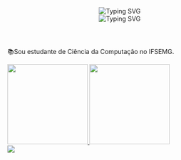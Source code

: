 <body>
  <header>
    <section>
      <img src="https://readme-typing-svg.herokuapp.com?font=Ubuntu&weight=100&duration=2000&pause=00&color=6B9EF2&multiline=true&repeat=false&random=false&width=300&height=55&lines=%F0%9F%91%A9%F0%9F%8F%BE%E2%80%8D%F0%9F%92%BBOl%C3%A1+meu+nome+%C3%A9+Stephanye.;%F0%9F%91%8B%F0%9F%8F%BESeja+bem-vindo!" alt="Typing SVG" />  
    </section>
    <section>
      <img src="https://readme-typing-svg.demolab.com?font=roboto&weight=1&size=30&duration=1&pause=1000000000&color=6B9EF2&multiline=true&repeat=false&random=false&width=200&height=35&lines=Sobre+mim" alt="Typing SVG" />
    </section>
  </header>
  <article>
    <section>
       <p>📚Sou estudante de Ciência da Computação no IFSEMG.</p>
    </section>
    <section>
      <a href="https://github.com/StephanyeCunto">
        <img hspace="0" height="180em" src="https://github-readme-stats.vercel.app/api?username=stephanyeCunto&show_icons=true&theme=transparent&include_all_commits=true&count_private=true&hide_border=true"/>  
      </a>
      <a href="https://github.com/StephanyeCunto">
        <img hspace="0" height="180em" src="https://github-readme-stats.vercel.app/api/top-langs/?username=StephanyeCunto&layout=compact&langs_count=7&theme=transparent&hide_border=true"/>  
      </a>
    </section>
  </article>
</body>
<footer>
  <!--<div>
    <img src="https://img.shields.io/badge/-HTML5-E34F26?style=flat-square&logo=HTML5&logoColor=white"/>
    <img src="https://img.shields.io/badge/-CSS3-1572B6?style=flat-square&logo=CSS3&logoColor=white"/>
    <img src="https://img.shields.io/badge/-Bootstrap-563D7C?style=flat-square&logo=bootstrap&logoColor=white"/>
    <img src="https://img.shields.io/badge/-PostgreSQL-336791?style=flat-square&logo=postgresql&logoColor=white"/><br>
    <img src="https://img.shields.io/badge/-Git-F44D27?style=flat-square&logo=Git&logoColor=white"/>
    <img src="https://img.shields.io/badge/-Java-E34A86?style=flat-square&logo=Java&logoColor=white"/>
    <img src="https://img.shields.io/badge/-C++-00599C?style=flat-square&logo=C++&logoColor=white"/>
    <img src="https://img.shields.io/badge/php-%23777BB4.svg?style=flar-square&logo=php&logoColor=white"/>
    <img src="https://img.shields.io/badge/-R-276DC3?style=flat-square&logo=R&logoColor=white"/>
    <img src="https://img.shields.io/badge/-Delphi-F32232?style=flat-square&logo=Delphi&logoColor=white"/>
  </div><br>-->
  <div>
      <img src="https://readme-typing-svg.demolab.com/?font=roboto&weight=2&size=15&duration=1&pause=1000000000&color=6B9EF2&multiline=true&repeat=false&random=false&width=290&height=40&lines=❤️+Obrigada+por+visitar+meu+perfil!"
    </div>
  </footer>
